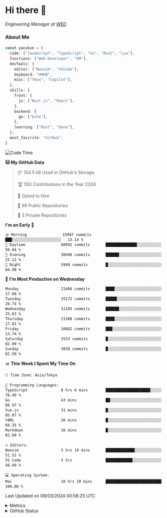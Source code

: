# Hi there&nbsp;:wave:

<!-- ![Alt text](https://spotify-recently-played-readme.vercel.app/api?user=31kynbuubkiu3r4qh4hjuaglhfay) -->

_Engineering Manager at [WED](https://github.com/wedinc)_

### About Me

```ts
const yanskun = {
  code: ["JavaScript", "TypeScript", "Go", "Rust", "Lua"],
  functions: ["Web Developer", "EM"],
  devTools: {
    editor: ["Neovim", "VSCode"],
    keyboard: "HHKB",
    misc: ["tmux", "Copilot"],
  },
  skills: {
    front: {
      js: ["Nuxt.js", "React"],
    },
    backend: {
      go: ["Echo"],
    },
    learning: ["Rust", "Deno"],
  },
  most_favirite: "GitHub",
}
```

<!--START_SECTION:waka-->
![Code Time](http://img.shields.io/badge/Code%20Time-732%20hrs%2045%20mins-blue)

**🐱 My GitHub Data** 

> 📦 124.5 kB Used in GitHub's Storage 
 > 
> 🏆 350 Contributions in the Year 2024
 > 
> 💼 Opted to Hire
 > 
> 📜 99 Public Repositories 
 > 
> 🔑 3 Private Repositories 
 > 
**I'm an Early 🐤** 

```text
🌞 Morning                15947 commits       ███░░░░░░░░░░░░░░░░░░░░░░   13.14 % 
🌆 Daytime                68992 commits       ██████████████░░░░░░░░░░░   56.84 % 
🌃 Evening                30496 commits       ██████░░░░░░░░░░░░░░░░░░░   25.12 % 
🌙 Night                  5949 commits        █░░░░░░░░░░░░░░░░░░░░░░░░   04.90 % 
```
📅 **I'm Most Productive on Wednesday** 

```text
Monday                   21466 commits       ████░░░░░░░░░░░░░░░░░░░░░   17.68 % 
Tuesday                  25172 commits       █████░░░░░░░░░░░░░░░░░░░░   20.74 % 
Wednesday                31105 commits       ██████░░░░░░░░░░░░░░░░░░░   25.63 % 
Thursday                 21388 commits       ████░░░░░░░░░░░░░░░░░░░░░   17.62 % 
Friday                   16682 commits       ███░░░░░░░░░░░░░░░░░░░░░░   13.74 % 
Saturday                 2533 commits        █░░░░░░░░░░░░░░░░░░░░░░░░   02.09 % 
Sunday                   3038 commits        █░░░░░░░░░░░░░░░░░░░░░░░░   02.50 % 
```


📊 **This Week I Spent My Time On** 

```text
🕑︎ Time Zone: Asia/Tokyo

💬 Programming Languages: 
TypeScript               8 hrs 6 mins        ████████████████████░░░░░   78.49 % 
Go                       43 mins             ██░░░░░░░░░░░░░░░░░░░░░░░   06.97 % 
Vue.js                   31 mins             █░░░░░░░░░░░░░░░░░░░░░░░░   05.07 % 
YAML                     26 mins             █░░░░░░░░░░░░░░░░░░░░░░░░   04.35 % 
Markdown                 16 mins             █░░░░░░░░░░░░░░░░░░░░░░░░   02.60 % 

🔥 Editors: 
Neovim                   5 hrs 19 mins       █████████████░░░░░░░░░░░░   51.51 % 
VS Code                  5 hrs               ████████████░░░░░░░░░░░░░   48.49 % 

💻 Operating System: 
Mac                      10 hrs 20 mins      █████████████████████████   100.00 % 
```


 Last Updated on 09/03/2024 00:58:25 UTC
<!--END_SECTION:waka-->

<details>
  <summary>Metrics</summary>
  <img src="https://github.com/yanskun/yanskun/blob/main/github-metrics.svg" alt="Metrics">
</details>

<details>
  <summary>GitHub Status</summary>
  <picture>
    <source media="(prefers-color-scheme: dark)" srcset="https://raw.githubusercontent.com/yanskun/yanskun/master/profile-summary-card-output/nord_dark/0-profile-details.svg">
   <img src="https://raw.githubusercontent.com/yanskun/yanskun/master/profile-summary-card-output/default/0-profile-details.svg">
  </picture>
  <br>
  <picture>
    <source media="(prefers-color-scheme: dark)" srcset="https://raw.githubusercontent.com/yanskun/yanskun/master/profile-summary-card-output/nord_dark/1-repos-per-language.svg">
   <img src="https://raw.githubusercontent.com/yanskun/yanskun/master/profile-summary-card-output/default/1-repos-per-language.svg">
  </picture>
  <picture>
    <source media="(prefers-color-scheme: dark)" srcset="https://raw.githubusercontent.com/yanskun/yanskun/master/profile-summary-card-output/nord_dark/2-most-commit-language.svg">
   <img src="https://raw.githubusercontent.com/yanskun/yanskun/master/profile-summary-card-output/default/2-most-commit-language.svg">
  </picture>
  <br>
  <picture>
    <source media="(prefers-color-scheme: dark)" srcset="https://raw.githubusercontent.com/yanskun/yanskun/master/profile-summary-card-output/nord_dark/3-stats.svg">
   <img src="https://raw.githubusercontent.com/yanskun/yanskun/master/profile-summary-card-output/default/3-stats.svg">
  </picture>
  <picture>
    <source media="(prefers-color-scheme: dark)" srcset="https://raw.githubusercontent.com/yanskun/yanskun/master/profile-summary-card-output/nord_dark/4-productive-time.svg">
   <img src="https://raw.githubusercontent.com/yanskun/yanskun/master/profile-summary-card-output/default/4-productive-time.svg">
  </picture>
</details>
